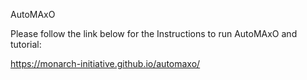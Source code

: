 
AutoMAxO

Please follow the link below for the Instructions to run AutoMAxO and tutorial:

https://monarch-initiative.github.io/automaxo/

